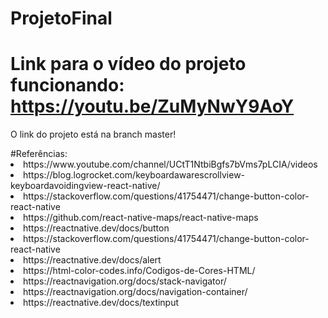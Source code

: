 # ProjetoFinal
# Link para o vídeo do projeto funcionando: https://youtu.be/ZuMyNwY9AoY
O link do projeto está na branch master!
</p>#Referências:
<li>https://www.youtube.com/channel/UCtT1NtbiBgfs7bVms7pLCIA/videos
<li>https://blog.logrocket.com/keyboardawarescrollview-keyboardavoidingview-react-native/
<li>https://stackoverflow.com/questions/41754471/change-button-color-react-native
<li>https://github.com/react-native-maps/react-native-maps
<li>https://reactnative.dev/docs/button
<li>https://stackoverflow.com/questions/41754471/change-button-color-react-native
<li>https://reactnative.dev/docs/alert
<li>https://html-color-codes.info/Codigos-de-Cores-HTML/
<li>https://reactnavigation.org/docs/stack-navigator/
<li>https://reactnavigation.org/docs/navigation-container/
<li>https://reactnative.dev/docs/textinput
